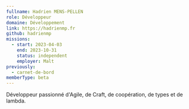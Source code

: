 ```yaml
---
fullname: Hadrien MENS-PELLEN
role: Développeur
domaine: Développement
link: https://hadrienmp.fr
github: hadrienmp
missions:
  - start: 2023-04-03
    end: 2023-10-31
    status: independent
    employer: Malt
previously:
  - carnet-de-bord
memberType: beta
---
```


Développeur passionné d'Agile, de Craft, de coopération, de types et de lambda.
